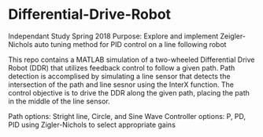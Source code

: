 # Differential-Drive-Robot
Independant Study Spring 2018
Purpose: Explore and implement Zeigler-Nichols auto tuning method for PID control on a line following robot

This repo contains a MATLAB simulation of a two-wheeled Differential Drive Robot (DDR) that utilizes feedback control to follow a given path. Path detection is accomplised by simulating a line sensor that detects the intersection of the path and line sesnor using the InterX function. The control objective is to drive the DDR along the given path, placing the path in the middle of the line sensor.

Path options: Stright line, Circle, and Sine Wave
Controller options: P, PD, PID using Zigler-Nichols to select appropriate gains
